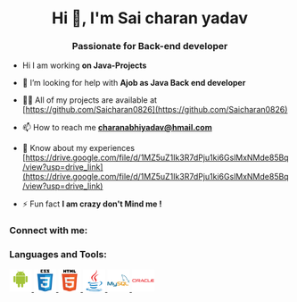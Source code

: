 <h1 align="center">Hi 👋, I'm Sai charan yadav</h1>
<h3 align="center">Passionate for Back-end developer</h3>

- Hi I am working **on Java-Projects**

- 🤝 I’m looking for help with **Ajob as Java Back end developer**

- 👨‍💻 All of my projects are available at [https://github.com/Saicharan0826](https://github.com/Saicharan0826)

- 📫 How to reach me **charanabhiyadav@hmail.com**

- 📄 Know about my experiences [https://drive.google.com/file/d/1MZ5uZ1Ik3R7dPju1ki6GslMxNMde85Bq/view?usp=drive_link](https://drive.google.com/file/d/1MZ5uZ1Ik3R7dPju1ki6GslMxNMde85Bq/view?usp=drive_link)

- ⚡ Fun fact **I am crazy don't Mind me !**

<h3 align="left">Connect with me:</h3>
<p align="left">
</p>

<h3 align="left">Languages and Tools:</h3>
<p align="left"> <a href="https://developer.android.com" target="_blank" rel="noreferrer"> <img src="https://raw.githubusercontent.com/devicons/devicon/master/icons/android/android-original-wordmark.svg" alt="android" width="40" height="40"/> </a> <a href="https://www.w3schools.com/css/" target="_blank" rel="noreferrer"> <img src="https://raw.githubusercontent.com/devicons/devicon/master/icons/css3/css3-original-wordmark.svg" alt="css3" width="40" height="40"/> </a> <a href="https://www.w3.org/html/" target="_blank" rel="noreferrer"> <img src="https://raw.githubusercontent.com/devicons/devicon/master/icons/html5/html5-original-wordmark.svg" alt="html5" width="40" height="40"/> </a> <a href="https://www.java.com" target="_blank" rel="noreferrer"> <img src="https://raw.githubusercontent.com/devicons/devicon/master/icons/java/java-original.svg" alt="java" width="40" height="40"/> </a> <a href="https://www.mysql.com/" target="_blank" rel="noreferrer"> <img src="https://raw.githubusercontent.com/devicons/devicon/master/icons/mysql/mysql-original-wordmark.svg" alt="mysql" width="40" height="40"/> </a> <a href="https://www.oracle.com/" target="_blank" rel="noreferrer"> <img src="https://raw.githubusercontent.com/devicons/devicon/master/icons/oracle/oracle-original.svg" alt="oracle" width="40" height="40"/> </a> </p>
